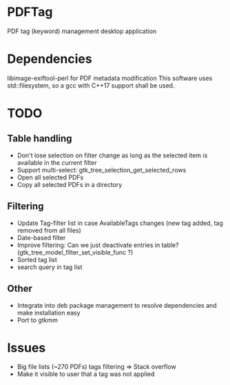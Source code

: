 # PDFTag
PDF tag (keyword) management desktop application

# Dependencies
libimage-exiftool-perl for PDF metadata modification
This software uses std::filesystem, so a gcc with C++17 support shall be used.

# TODO
## Table handling
* Don't lose selection on filter change as long as the selected item is available in the current filter
* Support multi-select: gtk_tree_selection_get_selected_rows
* Open all selected PDFs
* Copy all selected PDFs in a directory
## Filtering
* Update Tag-filter list in case AvailableTags changes (new tag added, tag removed from all files)
* Date-based filter
* Improve filtering: Can we just deactivate entries in table? (gtk_tree_model_filter_set_visible_func ?)
* Sorted tag list
* search query in tag list
## Other
* Integrate into deb package management to resolve dependencies and make installation easy
* Port to gtkmm

# Issues
* Big file lists (~270 PDFs) tags filtering => Stack overflow
* Make it visible to user that a tag was not applied